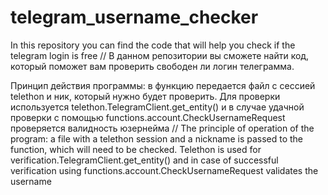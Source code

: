 # telegram_username_checker


In this repository you can find the code that will help you check if the telegram login is free
//
В данном репозитории вы сможете найти код, который поможет вам проверить свободен ли логин телеграмма.


Принцип действия программы: в функцию передается файл с сессией telethon и ник, который нужно будет проверить.
Для проверки используется telethon.TelegramClient.get_entity() и в случае удачной проверки с помощью functions.account.CheckUsernameRequest проверяется валидность юзернейма
//
The principle of operation of the program: a file with a telethon session and a nickname is passed to the function, which will need to be checked.
Telethon is used for verification.TelegramClient.get_entity() and in case of successful verification using functions.account.CheckUsernameRequest validates the username

